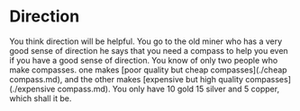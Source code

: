 # Direction

You think direction will be helpful. You go to the old miner who has a very
good sense of direction he says that you need a compass to help you even if you
have a good sense of direction. You know of only two people who make compasses.
one makes [poor quality but cheap compasses](./cheap compass.md), and the other
makes [expensive but high quality compasses](./expensive compass.md). You only
have 10 gold 15 silver and 5 copper, which shall it be.